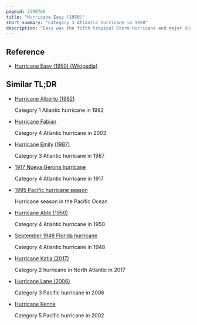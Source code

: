 ```yaml
---
pageid: 2599766
title: "Hurricane Easy (1950)"
short_summary: "Category 3 Atlantic hurricane in 1950"
description: "Easy was the fifth tropical Storm Hurricane and major Hurricane of the atlantic Hurricane Season of 1950. The Hurricane developed on September 1 in the western caribbean Sea and ran northeastward. After crossing cuba the Hurricane developed rapidly and reached peak Winds of 120 Mph in the eastern Gulf of Mexico. Easy executed a cyclonic Loop, moved northeastward to hit near Cedar Key, Florida, executed a second Loop, and hit western Florida again. After rapidly weakening over florida the Hurricane turned north to the Northwest and on september 9th dissipated over the northeastern Arkansas. From the Point when Hurricane easy entered the Gulf of Mexico until it weakened into a tropical Storm it was almost constantly monitored from Radars or Reconnaissance Aircraft."
---
```


## Reference

- [Hurricane Easy (1950) (Wikipedia)](https://en.wikipedia.org/?curid=2599766)

## Similar TL;DR

- [Hurricane Alberto (1982)](/tldr/en/hurricane-alberto-1982)

  Category 1 Atlantic hurricane in 1982

- [Hurricane Fabian](/tldr/en/hurricane-fabian)

  Category 4 Atlantic hurricane in 2003

- [Hurricane Emily (1987)](/tldr/en/hurricane-emily-1987)

  Category 3 Atlantic hurricane in 1987

- [1917 Nueva Gerona hurricane](/tldr/en/1917-nueva-gerona-hurricane)

  Category 4 Atlantic hurricane in 1917

- [1995 Pacific hurricane season](/tldr/en/1995-pacific-hurricane-season)

  Hurricane season in the Pacific Ocean

- [Hurricane Able (1950)](/tldr/en/hurricane-able-1950)

  Category 4 Atlantic hurricane in 1950

- [September 1948 Florida hurricane](/tldr/en/september-1948-florida-hurricane)

  Category 4 Atlantic hurricane in 1948

- [Hurricane Katia (2017)](/tldr/en/hurricane-katia-2017)

  Category 2 hurricane in North Atlantic in 2017

- [Hurricane Lane (2006)](/tldr/en/hurricane-lane-2006)

  Category 3 Pacific hurricane in 2006

- [Hurricane Kenna](/tldr/en/hurricane-kenna)

  Category 5 Pacific hurricane in 2002
